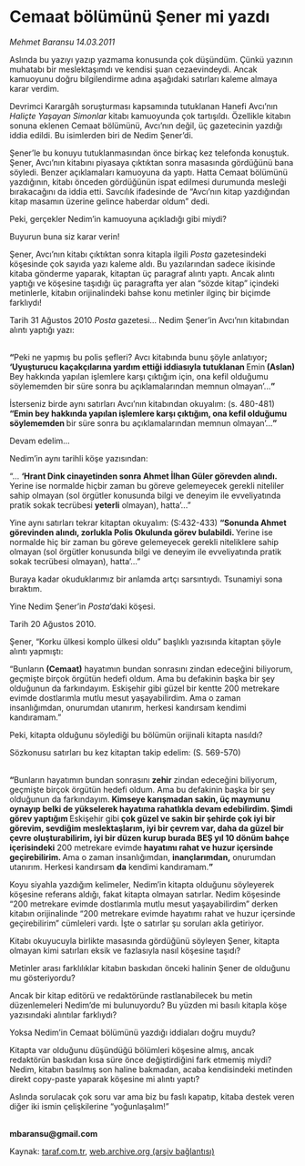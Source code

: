 # Cemaat bölümünü Şener mi yazdı

*Mehmet Baransu 14.03.2011*

<div class="yazi"><p>Aslında bu yazıyı yazıp yazmama konusunda çok düşündüm. Çünkü yazının muhatabı bir meslektaşımdı ve kendisi şuan cezaevindeydi. Ancak kamuoyunu doğru bilgilendirme adına aşağıdaki satırları kaleme almaya karar verdim. </p>
<p>Devrimci Karargâh soruşturması kapsamında tutuklanan Hanefi Avcı’nın <i>Haliçte Yaşayan Simonlar</i> kitabı kamuoyunda çok tartışıldı. Özellikle kitabın sonuna eklenen Cemaat bölümünü, Avcı’nın değil, üç gazetecinin yazdığı iddia edildi. Bu isimlerden biri de Nedim Şener’di. </p>
<p>Şener’le bu konuyu tutuklanmasından önce birkaç kez telefonda konuştuk. Şener, Avcı’nın kitabını piyasaya çıktıktan sonra masasında gördüğünü bana söyledi. Benzer açıklamaları kamuoyuna da yaptı. Hatta Cemaat bölümünü yazdığının, kitabı önceden gördüğünün ispat edilmesi durumunda mesleği bırakacağını da iddia etti. Savcılık ifadesinde de “Avcı’nın kitap yazdığından kitap masamın üzerine gelince haberdar oldum” dedi. </p>
<p>Peki, gerçekler Nedim’in kamuoyuna açıkladığı gibi miydi? </p>
<p>Buyurun buna siz karar verin!</p>
<p>Şener, Avcı’nın kitabı çıktıktan sonra kitapla ilgili <i>Posta</i> gazetesindeki köşesinde çok sayıda yazı kaleme aldı. Bu yazılarından sadece ikisinde kitaba gönderme yaparak, kitaptan üç paragraf alıntı yaptı. Ancak alıntı yaptığı ve köşesine taşıdığı üç paragrafta yer alan “sözde kitap” içindeki metinlerle, kitabın orijinalindeki bahse konu metinler ilginç bir biçimde farklıydı! </p>
<p>Tarih 31 Ağustos 2010 <i>Posta</i> gazetesi... Nedim Şener’in Avcı’nın kitabından alıntı yaptığı yazı: </p>
<p><b><br/>“</b>Peki ne yapmış bu polis şefleri? Avcı kitabında bunu şöyle anlatıyor<b>; ‘Uyuşturucu kaçakçılarına yardım ettiği iddiasıyla tutuklanan </b>Emin<b> (Aslan) </b>Bey hakkında yapılan işlemlere karşı çıktığım için, ona kefil olduğumu söylememden bir süre sonra bu açıklamalarından memnun olmayan’...<b>”</b></p>
<p>İsterseniz birde aynı satırları Avcı’nın kitabından okuyalım: (s. 480-481) <b>“Emin bey hakkında yapılan işlemlere karşı çıktığım, ona kefil olduğumu söylememden </b>bir süre sonra bu açıklamalarından memnun olmayan’...<b>”</b></p>
<p>Devam edelim...</p>
<p>Nedim’in aynı tarihli köşe yazısından:</p>
<p>“... <b>‘Hrant Dink cinayetinden sonra Ahmet İlhan Güler görevden alındı. </b>Yerine ise normalde hiçbir zaman bu göreve gelemeyecek gerekli niteliler sahip olmayan (sol örgütler konusunda bilgi ve deneyim ile evveliyatında pratik sokak tecrübesi <b>yeterli</b> olmayan), hatta’...”</p>
<p>Yine aynı satırları tekrar kitaptan okuyalım: (S:432-433) <b>“Sonunda Ahmet görevinden alındı, zorlukla Polis Okulunda görev bulabildi. </b>Yerine ise normalde hiç bir zaman bu göreve gelemeyecek gerekli niteliklere sahip olmayan<b> </b>(sol örgütler konusunda bilgi ve deneyim ile evveliyatında pratik sokak tecrübesi olmayan), hatta’...”</p>
<p>Buraya kadar okuduklarımız bir anlamda artçı sarsıntıydı. Tsunamiyi sona bıraktım. </p>
<p>Yine Nedim Şener’in <i>Posta</i>’daki köşesi.</p>
<p>Tarih 20 Ağustos 2010.</p>
<p>Şener, “Korku ülkesi komplo ülkesi oldu” başlıklı yazısında kitaptan şöyle alıntı yapmıştı:</p>
<p>“Bunların <b>(Cemaat)</b> hayatımın bundan sonrasını zindan edeceğini biliyorum, geçmişte birçok örgütün hedefi oldum. Ama bu defakinin başka bir şey olduğunun da farkındayım. Eskişehir gibi güzel bir kentte 200 metrekare evimde dostlarımla mutlu mesut yaşayabilirdim. Ama o zaman insanlığımdan, onurumdan utanırım, herkesi kandırsam kendimi kandıramam.”</p>
<p>Peki, kitapta olduğunu söylediği bu bölümün orijinali kitapta nasıldı? </p>
<p>Sözkonusu satırları bu kez kitaptan takip edelim: (S. 569-570)</p>
<p><b><br/>“</b>Bunların hayatımın bundan sonrasını <b>zehir</b> zindan edeceğini biliyorum, geçmişte birçok örgütün hedefi oldum. Ama bu defakinin başka bir şey olduğunun da farkındayım.<b> Kimseye karışmadan sakin, üç maymunu oynayıp belki de yükselerek hayatıma rahatlıkla devam edebilirdim. Şimdi görev yaptığım </b>Eskişehir gibi<b> çok güzel ve sakin bir şehirde çok iyi bir görevim, sevdiğim meslektaşlarım, iyi bir çevrem var, daha da güzel bir çevre oluşturabilirim, iyi bir düzen kurup burada BEŞ yıl 10 dönüm bahçe içerisindeki</b> 200 metrekare evimde<b> hayatımı rahat ve huzur içersinde geçirebilirim. </b>Ama o zaman insanlığımdan, <b>inançlarımdan,</b> onurumdan utanırım. Herkesi kandırsam <b>da</b> kendimi kandıramam.<b>”</b></p>
<p>Koyu siyahla yazdığım kelimeler, Nedim’in kitapta olduğunu söyleyerek köşesine referans aldığı, fakat kitapta olmayan satırlar. Nedim köşesinde “200 metrekare evimde dostlarımla mutlu mesut yaşayabilirdim” derken kitabın orijinalinde “200 metrekare evimde hayatımı rahat ve huzur içersinde geçirebilirim” cümleleri vardı. İşte o satırlar şu soruları akla getiriyor. </p>
<p>Kitabı okuyucuyla birlikte masasında gördüğünü söyleyen Şener, kitapta olmayan kimi satırları eksik ve fazlasıyla nasıl köşesine taşıdı? </p>
<p>Metinler arası farklılıklar kitabın baskıdan önceki halinin Şener de olduğunu mu gösteriyordu? </p>
<p>Ancak bir kitap editörü ve redaktöründe rastlanabilecek bu metin düzenlemeleri Nedim’de mi bulunuyordu? Bu yüzden mi basılı kitapla köşe yazısındaki alıntılar farklıydı? </p>
<p>Yoksa Nedim’in Cemaat bölümünü yazdığı iddiaları doğru muydu? </p>
<p>Kitapta var olduğunu düşündüğü bölümleri köşesine almış, ancak redaktörün baskıdan kısa süre önce değiştirdiğini fark etmemiş miydi? Nedim, kitabın basılmış son haline bakmadan, acaba kendisindeki metinden direkt copy-paste yaparak köşesine mi alıntı yaptı? </p>
<p>Aslında sorulacak çok soru var ama biz bu faslı kapatıp, kitaba destek veren diğer iki ismin çelişkilerine “yoğunlaşalım!” </p>
<p><b><br/>mbaransu@gmail.com</b></p>
</div>

Kaynak: [taraf.com.tr](http://www.taraf.com.tr/mehmet-baransu/makale-cemaat-bolumunu-sener-mi-yazdi.htm), [web.archive.org (arşiv bağlantısı)](http://web.archive.org/web/20131107051522/http://www.taraf.com.tr/mehmet-baransu/makale-cemaat-bolumunu-sener-mi-yazdi.htm)
